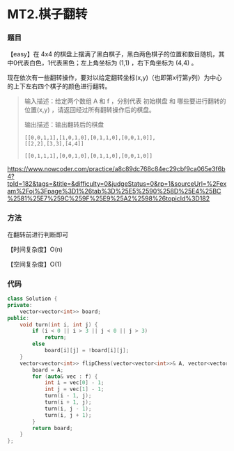 # MT2.棋子翻转

### 题目

【easy】在 4x4 的棋盘上摆满了黑白棋子，黑白两色棋子的位置和数目随机，其中0代表白色，1代表黑色；左上角坐标为 (1,1) ，右下角坐标为 (4,4) 。

现在依次有一些翻转操作，要对以给定翻转坐标(x,y)（也即第x行第y列）为中心的上下左右四个棋子的颜色进行翻转。

> 输入描述：给定两个数组 A 和 f ，分别代表 初始棋盘 和 哪些要进行翻转的位置(x,y) ，请返回经过所有翻转操作后的棋盘。
>
> 输出描述：输出翻转后的棋盘
>
> ```
> [[0,0,1,1],[1,0,1,0],[0,1,1,0],[0,0,1,0]],
> [[2,2],[3,3],[4,4]]
> ```
>
> ```
> [[0,1,1,1],[0,0,1,0],[0,1,1,0],[0,0,1,0]]
> ```

<https://www.nowcoder.com/practice/a8c89dc768c84ec29cbf9ca065e3f6b4?tpId=182&tags=&title=&difficulty=0&judgeStatus=0&rp=1&sourceUrl=%2Fexam%2Foj%3Fpage%3D1%26tab%3D%25E5%2590%258D%25E4%25BC%2581%25E7%259C%259F%25E9%25A2%2598%26topicId%3D182>

### 方法

在翻转前进行判断即可

【时间复杂度】O(n)

【空间复杂度】O(1)

### 代码

```cpp
class Solution {
private:
    vector<vector<int>> board;
public:
    void turn(int i, int j) {
        if (i < 0 || i > 3 || j < 0 || j > 3)
            return;
        else
            board[i][j] = !board[i][j];
    }
    vector<vector<int>> flipChess(vector<vector<int>>& A, vector<vector<int>>& f) {
        board = A;
        for (auto& vec : f) {
            int i = vec[0] - 1;
            int j = vec[1] - 1;
            turn(i - 1, j);
            turn(i + 1, j);
            turn(i, j - 1);
            turn(i, j + 1);
        }
        return board;
    }
};
```

